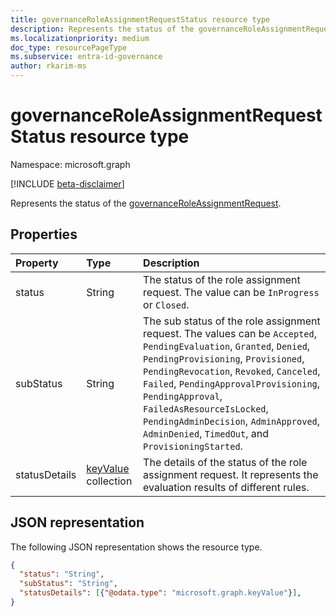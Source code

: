 ```yaml
---
title: governanceRoleAssignmentRequestStatus resource type
description: Represents the status of the governanceRoleAssignmentRequest.
ms.localizationpriority: medium
doc_type: resourcePageType
ms.subservice: entra-id-governance
author: rkarim-ms
---
```


# governanceRoleAssignmentRequestStatus resource type

Namespace: microsoft.graph

[!INCLUDE [beta-disclaimer](../../includes/beta-disclaimer.md)]

Represents the status of the [governanceRoleAssignmentRequest](../resources/governanceroleassignmentrequest.md).

## Properties

| Property      | Type                                            | Description                                                                                                                                                                                                                                                                                                                                                                                     |
| :------------ | :---------------------------------------------- | :---------------------------------------------------------------------------------------------------------------------------------------------------------------------------------------------------------------------------------------------------------------------------------------------------------------------------------------------------------------------------------------------- |
| status        | String                                          | The status of the role assignment request. The value can be `InProgress` or `Closed`.                                                                                                                                                                                                                                                                                                           |
| subStatus     | String                                          | The sub status of the role assignment request. The values can be `Accepted`, `PendingEvaluation`, `Granted`, `Denied`, `PendingProvisioning`, `Provisioned`, `PendingRevocation`, `Revoked`, `Canceled`, `Failed`, `PendingApprovalProvisioning`, `PendingApproval`, `FailedAsResourceIsLocked`, `PendingAdminDecision`, `AdminApproved`, `AdminDenied`, `TimedOut`, and `ProvisioningStarted`. |
| statusDetails | [keyValue](../resources/keyvalue.md) collection | The details of the status of the role assignment request. It represents the evaluation results of different rules.                                                                                                                                                                                                                                                                              |

## JSON representation

The following JSON representation shows the resource type.

<!-- {
  "blockType": "resource",
  "@odata.type": "microsoft.graph.governanceRoleAssignmentRequestStatus"
}-->

```json
{
  "status": "String",
  "subStatus": "String",
  "statusDetails": [{"@odata.type": "microsoft.graph.keyValue"}],
}

```

<!-- uuid: 8fcb5dbc-d5aa-4681-8e31-b001d5168d79
2015-10-25 14:57:30 UTC -->

<!--
{
  "type": "#page.annotation",
  "description": "governanceRoleAssignmentRequestStatus",
  "keywords": "",
  "section": "documentation",
  "tocPath": "",
  "suppressions": []
}
-->
